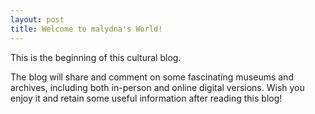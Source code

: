 ```yaml
---
layout: post
title: Welcome to malydna's World!
---
```


This is the beginning of this cultural blog.

The blog will share and comment on some fascinating museums and archives, including both in-person and online digital versions. Wish you enjoy it and retain some useful information after reading this blog!
